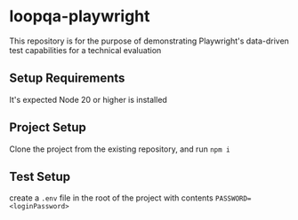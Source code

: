 # loopqa-playwright
This repository is for the purpose of demonstrating Playwright's data-driven test capabilities for a technical evaluation

## Setup Requirements
It's expected Node 20 or higher is installed

## Project Setup
Clone the project from the existing repository, and run `npm i`

## Test Setup
create a `.env` file in the root of the project with contents `PASSWORD=<loginPassword>`
